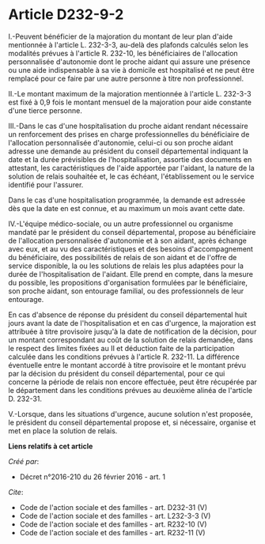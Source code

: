 # Article D232-9-2

I.-Peuvent bénéficier de la majoration du montant de leur plan d'aide mentionnée à l'article L. 232-3-3, au-delà des plafonds
calculés selon les modalités prévues à l'article R. 232-10, les bénéficiaires de l'allocation personnalisée d'autonomie dont
le proche aidant qui assure une présence ou une aide indispensable à sa vie à domicile est hospitalisé et ne peut être
remplacé pour ce faire par une autre personne à titre non professionnel. 

II.-Le montant maximum de la majoration mentionnée à l'article L. 232-3-3 est fixé à 0,9 fois le montant mensuel de la
majoration pour aide constante d'une tierce personne. 

III.-Dans le cas d'une hospitalisation du proche aidant rendant nécessaire un renforcement des prises en charge
professionnelles du bénéficiaire de l'allocation personnalisée d'autonomie, celui-ci ou son proche aidant adresse une demande
au président du conseil départemental indiquant la date et la durée prévisibles de l'hospitalisation, assortie des documents
en attestant, les caractéristiques de l'aide apportée par l'aidant, la nature de la solution de relais souhaitée et, le cas
échéant, l'établissement ou le service identifié pour l'assurer. 

Dans le cas d'une hospitalisation programmée, la demande est adressée dès que la date en est connue, et au maximum un mois
avant cette date. 

IV.-L'équipe médico-sociale, ou un autre professionnel ou organisme mandaté par le président du conseil départemental,
propose au bénéficiaire de l'allocation personnalisée d'autonomie et à son aidant, après échange avec eux, et au vu des
caractéristiques et des besoins d'accompagnement du bénéficiaire, des possibilités de relais de son aidant et de l'offre de
service disponible, la ou les solutions de relais les plus adaptées pour la durée de l'hospitalisation de l'aidant. Elle
prend en compte, dans la mesure du possible, les propositions d'organisation formulées par le bénéficiaire, son proche
aidant, son entourage familial, ou des professionnels de leur entourage. 

En cas d'absence de réponse du président du conseil départemental huit jours avant la date de l'hospitalisation et en cas
d'urgence, la majoration est attribuée à titre provisoire jusqu'à la date de notification de la décision, pour un montant
correspondant au coût de la solution de relais demandée, dans le respect des limites fixées au II et déduction faite de la
participation calculée dans les conditions prévues à l'article R. 232-11. La différence éventuelle entre le montant accordé à
titre provisoire et le montant prévu par la décision du président du conseil départemental, pour ce qui concerne la période
de relais non encore effectuée, peut être récupérée par le département dans les conditions prévues au deuxième alinéa de
l'article D. 232-31. 

V.-Lorsque, dans les situations d'urgence, aucune solution n'est proposée, le président du conseil départemental propose et,
si nécessaire, organise et met en place la solution de relais.

**Liens relatifs à cet article**

_Créé par_:

  - Décret n°2016-210 du 26 février 2016 - art. 1

_Cite_:

  - Code de l'action sociale et des familles - art. D232-31 (V)
  - Code de l'action sociale et des familles - art. L232-3-3 (V)
  - Code de l'action sociale et des familles - art. R232-10 (V)
  - Code de l'action sociale et des familles - art. R232-11 (V)
